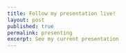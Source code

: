 ```yaml
---
title: Follow my presentation live!
layout: post
published: true
permalink: presenting
excerpt: See my current presentation
---
```

